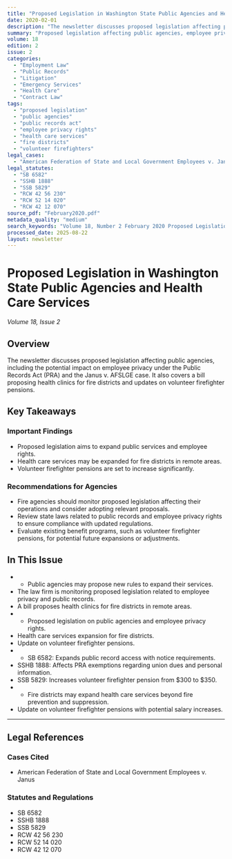 ```yaml
---
title: "Proposed Legislation in Washington State Public Agencies and Health Care Services"
date: 2020-02-01
description: "The newsletter discusses proposed legislation affecting public agencies, including the potential impact on employee privacy under the Public Records Act (PRA) and the Janus v. AFSLGE case. It also covers a bill proposing health clinics for fire districts and updates on volunteer firefighter pensions."
summary: "Proposed legislation affecting public agencies, employee privacy under PRA, health clinics for fire districts, and volunteer firefighter pensions."
volume: 18
edition: 2
issue: 2
categories:
  - "Employment Law"
  - "Public Records"
  - "Litigation"
  - "Emergency Services"
  - "Health Care"
  - "Contract Law"
tags:
  - "proposed legislation"
  - "public agencies"
  - "public records act"
  - "employee privacy rights"
  - "health care services"
  - "fire districts"
  - "volunteer firefighters"
legal_cases:
  - "American Federation of State and Local Government Employees v. Janus"
legal_statutes:
  - "SB 6582"
  - "SSHB 1888"
  - "SSB 5829"
  - "RCW 42 56 230"
  - "RCW 52 14 020"
  - "RCW 42 12 070"
source_pdf: "February2020.pdf"
metadata_quality: "medium"
search_keywords: "Volume 18, Number 2 February 2020 Proposed Legislation in Washington State Public Agencies and Health Care Services The law firm of Quinn and Quinn P.S. is legal counsel to more than 40 Fire Departmen..."
processed_date: 2025-08-22
layout: newsletter
---
```


# Proposed Legislation in Washington State Public Agencies and Health Care Services

*Volume 18, Issue 2*

## Overview

The newsletter discusses proposed legislation affecting public agencies, including the potential impact on employee privacy under the Public Records Act (PRA) and the Janus v. AFSLGE case. It also covers a bill proposing health clinics for fire districts and updates on volunteer firefighter pensions.

## Key Takeaways

### Important Findings

- Proposed legislation aims to expand public services and employee rights.
- Health care services may be expanded for fire districts in remote areas.
- Volunteer firefighter pensions are set to increase significantly.

### Recommendations for Agencies

- Fire agencies should monitor proposed legislation affecting their operations and consider adopting relevant proposals.
- Review state laws related to public records and employee privacy rights to ensure compliance with updated regulations.
- Evaluate existing benefit programs, such as volunteer firefighter pensions, for potential future expansions or adjustments.

## In This Issue

- - Public agencies may propose new rules to expand their services.
- The law firm is monitoring proposed legislation related to employee privacy and public records.
- A bill proposes health clinics for fire districts in remote areas.
- - Proposed legislation on public agencies and employee privacy rights.
- Health care services expansion for fire districts.
- Update on volunteer firefighter pensions.
- - SB 6582: Expands public record access with notice requirements.
- SSHB 1888: Affects PRA exemptions regarding union dues and personal information.
- SSB 5829: Increases volunteer firefighter pension from $300 to $350.
- - Fire districts may expand health care services beyond fire prevention and suppression.
- Update on volunteer firefighter pensions with potential salary increases.

---

## Legal References

### Cases Cited

- American Federation of State and Local Government Employees v. Janus

### Statutes and Regulations

- SB 6582
- SSHB 1888
- SSB 5829
- RCW 42 56 230
- RCW 52 14 020
- RCW 42 12 070

